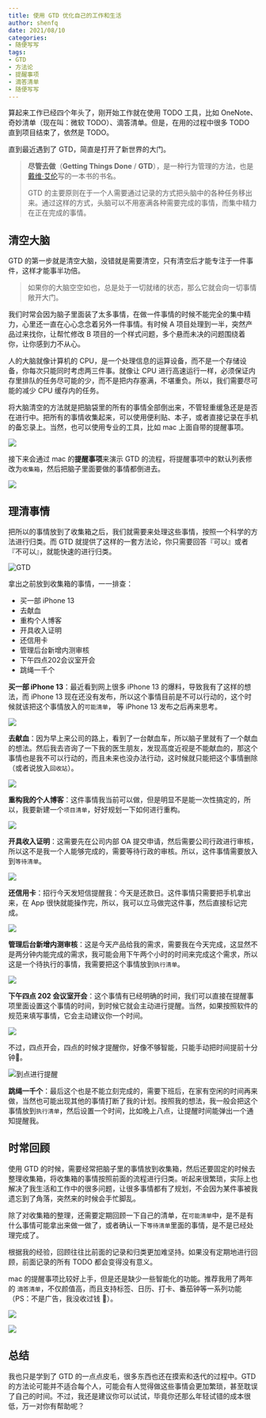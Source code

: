 ```yaml
---
title: 使用 GTD 优化自己的工作和生活
author: shenfq
date: 2021/08/10
categories:
- 随便写写
tags:
- GTD
- 方法论
- 提醒事项
- 滴答清单
- 随便写写
---
```



算起来工作已经四个年头了，刚开始工作就在使用 TODO 工具，比如 OneNote、奇妙清单（现在叫：微软 TODO）、滴答清单。但是，在用的过程中很多 TODO 直到项目结束了，依然是 TODO。

直到最近遇到了 GTD，简直是打开了新世界的大门。

> **尽管去做**（**Getting Things Done** / **GTD**），是一种行为管理的方法，也是[戴维·艾伦](https://zh.wikipedia.org/w/index.php?title=戴维·艾伦&action=edit&redlink=1)写的一本书的书名。
>
> GTD 的主要原则在于一个人需要通过记录的方式把头脑中的各种任务移出来。通过这样的方式，头脑可以不用塞满各种需要完成的事情，而集中精力在正在完成的事情。

## 清空大脑

GTD 的第一步就是清空大脑，没错就是需要清空，只有清空后才能专注于一件事件，这样才能事半功倍。

> 如果你的大脑空空如也，总是处于一切就绪的状态，那么它就会向一切事情敞开大门。

我们时常会因为脑子里面装了太多事情，在做一件事情的时候不能完全的集中精力，心里还一直在心心念念着另外一件事情。有时候 A 项目处理到一半，突然产品过来找你，让帮忙修改 B 项目的一个样式问题，多个悬而未决的问题围绕着你，让你感到力不从心。

人的大脑就像计算机的 CPU，是一个处理信息的运算设备，而不是一个存储设备，你每次只能同时考虑两三件事。就像让 CPU 进行高速运行一样，必须保证内存里排队的任务尽可能的少，而不是把内存塞满，不堪重负。所以，我们需要尽可能的减少 CPU 缓存内的任务。

将大脑清空的方法就是把脑袋里的所有的事情全部倒出来，不管轻重缓急还是是否在进行中。把所有的事情收集起来，可以使用便利贴、本子，或者直接记录在手机的备忘录上。当然，也可以使用专业的工具，比如 mac 上面自带的提醒事项。

![](https://file.shenfq.com/pic/20210810152004.png)

接下来会通过 mac 的**提醒事项**来演示 GTD 的流程，将提醒事项中的默认列表修改为`收集箱`，然后把脑子里面要做的事情都倒进去。

![](https://file.shenfq.com/pic/20210810164133.png)

## 理清事情

把所以的事情放到了收集箱之后，我们就需要来处理这些事情，按照一个科学的方法进行归类。而 GTD 就提供了这样的一套方法论，你只需要回答『可以』或者『不可以』，就能快速的进行归类。

![GTD](https://file.shenfq.com/pic/20210810165513.jpg)

拿出之前放到收集箱的事情，一一排查：

- 买一部 iPhone 13
- 去献血
- 重构个人博客
- 开具收入证明
- 还信用卡
- 管理后台新增内测审核
- 下午四点202会议室开会
- 跳绳一千个

**买一部 iPhone 13**：最近看到网上很多 iPhone 13 的爆料，导致我有了这样的想法，而 iPhone 13 现在还没有发布，所以这个事情目前是不可以行动的，这个时候就该把这个事情放入的`可能清单`， 等 iPhone 13 发布之后再来思考。

![](https://file.shenfq.com/pic/20210810165342.gif)

**去献血**：因为早上来公司的路上，看到了一台献血车，所以脑子里就有了一个献血的想法。然后我去咨询了一下我的医生朋友，发现高度近视是不能献血的，那这个事情也是我不可以行动的，而且未来也没办法行动，这时候就只能把这个事情删除（或者说放入`回收站`）。

![](https://file.shenfq.com/pic/20210810165216.png)

**重构我的个人博客**：这件事情我当前可以做，但是明显不是能一次性搞定的，所以，我要新建一个`项目清单`，好好规划一下如何进行重构。

![](https://file.shenfq.com/pic/20210810165149.png)

**开具收入证明**：这需要先在公司内部 OA 提交申请，然后需要公司行政进行审核，所以这不是我一个人能够完成的，需要等待行政的审核。所以，这件事情需要放入到`等待清单`。

![](https://file.shenfq.com/pic/20210810165933.gif)

**还信用卡**：招行今天发短信提醒我：今天是还款日。这件事情只需要把手机拿出来，在 App 很快就能操作完，所以，我可以立马做完这件事，然后直接标记完成。

![](https://file.shenfq.com/pic/20210810170602.gif)

**管理后台新增内测审核**：这是今天产品给我的需求，需要我在今天完成，这显然不是两分钟内能完成的需求，我可能会用下午两个小时的时间来完成这个需求，所以这是一个待执行的事情，我需要把这个事情放到`执行清单`。

![](https://file.shenfq.com/pic/20210810170823.gif)

**下午四点 202 会议室开会**：这个事情有已经明确的时间，我们可以直接在提醒事项里面设置这个事情的时间，到时候它就会主动进行提醒。当然，如果按照软件的规范来填写事情，它会主动建议你一个时间。

![](https://file.shenfq.com/pic/20210810171423.gif)

不过，四点开会，四点的时候才提醒你，好像不够智能，只能手动把时间提前十分钟🤔。

![到点进行提醒](https://file.shenfq.com/pic/20210810171106.png)

**跳绳一千个**：最后这个也是不能立刻完成的，需要下班后，在家有空闲的时间再来做，当然也可能出现其他的事情打断了我的计划。按照我的想法，我一般会把这个事情放到`执行清单`，然后设置一个时间，比如晚上八点，让提醒时间能弹出一个通知提醒我。

## 时常回顾

使用 GTD 的时候，需要经常把脑子里的事情放到收集箱，然后还要固定的时候去整理收集箱，将收集箱的事情按照前面的流程进行归类。听起来很繁琐，实际上也解决了我生活和工作中的很多问题，让很多事情都有了规划，不会因为某件事被我遗忘到了角落，突然来的时候会手忙脚乱。

除了对收集箱的整理，还需要定期回顾一下自己的清单，在`可能清单`中，是不是有什么事情可能拿出来做一做了，或者确认一下`等待清单`里面的事情，是不是已经处理完成了。

根据我的经验，回顾往往比前面的记录和归类更加难坚持。如果没有定期地进行回顾，前面记录的所有 TODO 都会变得没有意义。

mac 的提醒事项比较好上手，但是还是缺少一些智能化的功能。推荐我用了两年的 `滴答清单`，不仅颜值高，而且支持标签、日历、打卡、番茄钟等一系列功能（PS：不是广告，我没收过钱 🤣）。

![](https://file.shenfq.com/pic/20210810174431.png)

![](https://file.shenfq.com/pic/20210810174327.png)

## 总结

我也只是学到了 GTD 的一点点皮毛，很多东西也还在摸索和迭代的过程中。GTD 的方法论可能并不适合每个人，可能会有人觉得做这些事情会更加繁琐，甚至耽误了自己的时间。不过，我还是建议你可以试试，毕竟你还那么年轻试错的成本很低，万一对你有帮助呢？



